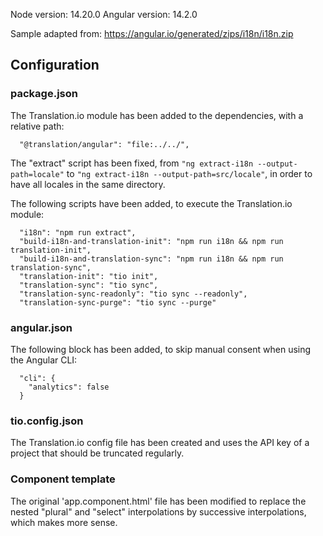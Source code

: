 Node version: 14.20.0
Angular version: 14.2.0

Sample adapted from: https://angular.io/generated/zips/i18n/i18n.zip

## Configuration

### package.json

The Translation.io module has been added to the dependencies, with a relative path:
```
  "@translation/angular": "file:../../",
```
The "extract" script has been fixed, from `"ng extract-i18n --output-path=locale"` to `"ng extract-i18n --output-path=src/locale"`, in order to have all locales in the same directory.

The following scripts have been added, to execute the Translation.io module:
```
  "i18n": "npm run extract",
  "build-i18n-and-translation-init": "npm run i18n && npm run translation-init",
  "build-i18n-and-translation-sync": "npm run i18n && npm run translation-sync",
  "translation-init": "tio init",
  "translation-sync": "tio sync",
  "translation-sync-readonly": "tio sync --readonly",
  "translation-sync-purge": "tio sync --purge"
```

### angular.json

The following block has been added, to skip manual consent when using the Angular CLI:
```
  "cli": {
    "analytics": false
  }
```

### tio.config.json

The Translation.io config file has been created and uses the API key of a project that should be truncated regularly.

### Component template

The original 'app.component.html' file has been modified to replace the nested "plural" and "select" interpolations by successive interpolations, which makes more sense.
